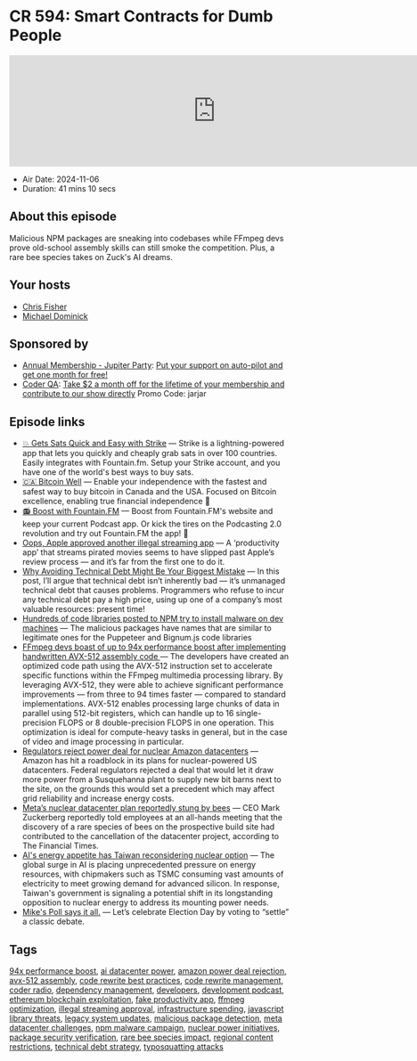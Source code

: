 # CR 594: Smart Contracts for Dumb People

<iframe src="https://player.fireside.fm/v2/MLf2ZzhC+qxA1CGvc?theme=dark" width="740" height="200" frameborder="0" scrolling="no"></iframe>

* Air Date: 2024-11-06
* Duration: 41 mins 10 secs

## About this episode

Malicious NPM packages are sneaking into codebases while FFmpeg devs prove old-school assembly skills can still smoke the competition. Plus, a rare bee species takes on Zuck's AI dreams.

## Your hosts
* [Chris Fisher](https://coder.show/hosts/chrislas)
* [Michael Dominick](https://coder.show/hosts/michael)

## Sponsored by

  * [Annual Membership - Jupiter Party](https://jupitersignal.memberful.com/checkout?plan=117630): [Put your support on auto-pilot and get one month for free!](https://jupitersignal.memberful.com/checkout?plan=117630)
  * [Coder QA](https://jupitersignal.memberful.com/checkout?plan=53334&coupon=jarjar): [Take $2 a month off for the lifetime of your membership and contribute to our show directly](https://jupitersignal.memberful.com/checkout?plan=53334&coupon=jarjar) Promo Code: jarjar



## Episode links

  * [💥 Gets Sats Quick and Easy with Strike](https://strike.me/ "💥 Gets Sats Quick and Easy with Strike") — Strike is a lightning-powered app that lets you quickly and cheaply grab sats in over 100 countries. Easily integrates with Fountain.fm. Setup your Strike account, and you have one of the world's best ways to buy sats.
  * [🇨🇦 Bitcoin Well](https://bitcoinwell.com/ "🇨🇦 Bitcoin Well") — Enable your independence with the fastest and safest way to buy bitcoin in Canada and the USA. Focused on Bitcoin excellence, enabling true financial independence 🥇
  * [📻 Boost with Fountain.FM](https://fountain.fm/ "📻 Boost with Fountain.FM") — Boost from Fountain.FM's website and keep your current Podcast app. Or kick the tires on the Podcasting 2.0 revolution and try out Fountain.FM the app! 🚀
  * [Oops, Apple approved another illegal streaming app](https://www.theverge.com/2024/11/4/24287574/apple-approved-illegal-streaming-app-univer-note "Oops, Apple approved another illegal streaming app") — A ‘productivity app’ that streams pirated movies seems to have slipped past Apple’s review process — and it’s far from the first one to do it.
  * [Why Avoiding Technical Debt Might Be Your Biggest Mistake](https://shahriyarshahrabi.medium.com/why-avoiding-technical-debt-might-be-your-biggest-mistake-embrace-progress-not-perfection-b13a3fe2c91f "Why Avoiding Technical Debt Might Be Your Biggest Mistake") — In this post, I’ll argue that technical debt isn’t inherently bad — it’s unmanaged technical debt that causes problems. Programmers who refuse to incur any technical debt pay a high price, using up one of a company’s most valuable resources: present time!
  * [Hundreds of code libraries posted to NPM try to install malware on dev machines](https://arstechnica.com/security/2024/11/javascript-developers-targeted-by-hundreds-of-malicious-code-libraries/ "Hundreds of code libraries posted to NPM try to install malware on dev machines") — The malicious packages have names that are similar to legitimate ones for the Puppeteer and Bignum.js code libraries
  * [FFmpeg devs boast of up to 94x performance boost after implementing handwritten AVX-512 assembly code ](https://www.tomshardware.com/pc-components/cpus/ffmpeg-devs-boast-of-up-to-94x-performance-boost-after-implementing-handwritten-avx-512-assembly-code "FFmpeg devs boast of up to 94x performance boost after implementing handwritten AVX-512 assembly code ") — The developers have created an optimized code path using the AVX-512 instruction set to accelerate specific functions within the FFmpeg multimedia processing library. By leveraging AVX-512, they were able to achieve significant performance improvements — from three to 94 times faster — compared to standard implementations. AVX-512 enables processing large chunks of data in parallel using 512-bit registers, which can handle up to 16 single-precision FLOPS or 8 double-precision FLOPS in one operation. This optimization is ideal for compute-heavy tasks in general, but in the case of video and image processing in particular.
  * [Regulators reject power deal for nuclear Amazon datacenters](https://www.theregister.com/2024/11/04/aws_nuclear_datacenter_ferc/ "Regulators reject power deal for nuclear Amazon datacenters") — Amazon has hit a roadblock in its plans for nuclear-powered US datacenters. Federal regulators rejected a deal that would let it draw more power from a Susquehanna plant to supply new bit barns next to the site, on the grounds this would set a precedent which may affect grid reliability and increase energy costs.
  * [Meta’s nuclear datacenter plan reportedly stung by bees](https://www.theregister.com/2024/11/04/meta_ai_datacenter_bee/ "Meta’s nuclear datacenter plan reportedly stung by bees") — CEO Mark Zuckerberg reportedly told employees at an all-hands meeting that the discovery of a rare species of bees on the prospective build site had contributed to the cancellation of the datacenter project, according to The Financial Times.
  * [AI's energy appetite has Taiwan reconsidering nuclear option](https://www.theregister.com/2024/10/22/taiwans_ai_chip_boom_sparks/?td=keepreading "AI's energy appetite has Taiwan reconsidering nuclear option") — The global surge in AI is placing unprecedented pressure on energy resources, with chipmakers such as TSMC consuming vast amounts of electricity to meet growing demand for advanced silicon. In response, Taiwan's government is signaling a potential shift in its longstanding opposition to nuclear energy to address its mounting power needs.
  * [Mike's Poll says it all.](https://www.linkedin.com/feed/update/urn:li:activity:7259586053064343552/ "Mike's Poll says it all.") — Let’s celebrate Election Day by voting to “settle” a classic debate.



## Tags

[94x performance boost](https://coder.show/tags/94x%20performance%20boost), [ai datacenter power](https://coder.show/tags/ai%20datacenter%20power), [amazon power deal rejection](https://coder.show/tags/amazon%20power%20deal%20rejection), [avx-512 assembly](https://coder.show/tags/avx-512%20assembly), [code rewrite best practices](https://coder.show/tags/code%20rewrite%20best%20practices), [code rewrite management](https://coder.show/tags/code%20rewrite%20management), [coder radio](https://coder.show/tags/coder%20radio), [dependency management](https://coder.show/tags/dependency%20management), [developers](https://coder.show/tags/developers), [development podcast](https://coder.show/tags/development%20podcast), [ethereum blockchain exploitation](https://coder.show/tags/ethereum%20blockchain%20exploitation), [fake productivity app](https://coder.show/tags/fake%20productivity%20app), [ffmpeg optimization](https://coder.show/tags/ffmpeg%20optimization), [illegal streaming approval](https://coder.show/tags/illegal%20streaming%20approval), [infrastructure spending](https://coder.show/tags/infrastructure%20spending), [javascript library threats](https://coder.show/tags/javascript%20library%20threats), [legacy system updates](https://coder.show/tags/legacy%20system%20updates), [malicious package detection](https://coder.show/tags/malicious%20package%20detection), [meta datacenter challenges](https://coder.show/tags/meta%20datacenter%20challenges), [npm malware campaign](https://coder.show/tags/npm%20malware%20campaign), [nuclear power initiatives](https://coder.show/tags/nuclear%20power%20initiatives), [package security verification](https://coder.show/tags/package%20security%20verification), [rare bee species impact](https://coder.show/tags/rare%20bee%20species%20impact), [regional content restrictions](https://coder.show/tags/regional%20content%20restrictions), [technical debt strategy](https://coder.show/tags/technical%20debt%20strategy), [typosquatting attacks](https://coder.show/tags/typosquatting%20attacks)